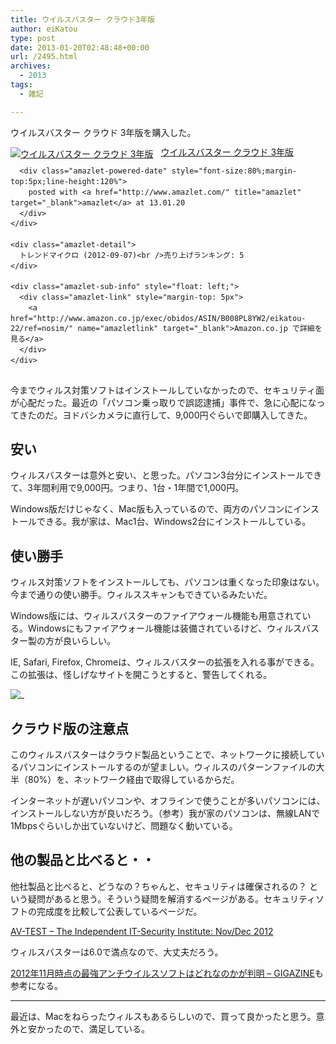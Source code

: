 ```yaml
---
title: ウイルスバスター クラウド3年版
author: eiKatou
type: post
date: 2013-01-20T02:48:48+00:00
url: /2495.html
archives:
  - 2013
tags:
  - 雑記

---
```

ウイルスバスター クラウド 3年版を購入した。

<div class="amazlet-box" style="margin-bottom:0px;">
  <div class="amazlet-image" style="float:left;margin:0px 12px 1px 0px;">
    <a href="http://www.amazon.co.jp/exec/obidos/ASIN/B008PL8YW2/eikatou-22/ref=nosim/" name="amazletlink" target="_blank"><img src="http://ecx.images-amazon.com/images/I/41l08VqzL6L._SL160_.jpg" alt="ウイルスバスター クラウド 3年版" style="border: none;" /></a>
  </div>
  
  <div class="amazlet-info" style="line-height:120%; margin-bottom: 10px">
    <div class="amazlet-name" style="margin-bottom:10px;line-height:120%">
      <a href="http://www.amazon.co.jp/exec/obidos/ASIN/B008PL8YW2/eikatou-22/ref=nosim/" name="amazletlink" target="_blank">ウイルスバスター クラウド 3年版</a></p> 
      
      <div class="amazlet-powered-date" style="font-size:80%;margin-top:5px;line-height:120%">
        posted with <a href="http://www.amazlet.com/" title="amazlet" target="_blank">amazlet</a> at 13.01.20
      </div>
    </div>
    
    <div class="amazlet-detail">
      トレンドマイクロ (2012-09-07)<br />売り上げランキング: 5
    </div>
    
    <div class="amazlet-sub-info" style="float: left;">
      <div class="amazlet-link" style="margin-top: 5px">
        <a href="http://www.amazon.co.jp/exec/obidos/ASIN/B008PL8YW2/eikatou-22/ref=nosim/" name="amazletlink" target="_blank">Amazon.co.jp で詳細を見る</a>
      </div>
    </div>
  </div>
  
  <div class="amazlet-footer" style="clear: left">
  </div>
</div>



今までウィルス対策ソフトはインストールしていなかったので、セキュリティ面が心配だった。最近の「パソコン乗っ取りで誤認逮捕」事件で、急に心配になってきたのだ。ヨドバシカメラに直行して、9,000円ぐらいで即購入してきた。

<!--more-->

## 安い

ウィルスバスターは意外と安い、と思った。パソコン3台分にインストールできて、3年間利用で9,000円。つまり、1台・1年間で1,000円。

Windows版だけじゃなく、Mac版も入っているので、両方のパソコンにインストールできる。我が家は、Mac1台、Windows2台にインストールしている。

## 使い勝手

ウィルス対策ソフトをインストールしても、パソコンは重くなった印象はない。今まで通りの使い勝手。ウィルススキャンもできているみたいだ。

Windows版には、ウィルスバスターのファイアウォール機能も用意されている。Windowsにもファイアウォール機能は装備されているけど、ウィルスバスター製の方が良いらしい。

IE, Safari, Firefox, Chromeは、ウィルスバスターの拡張を入れる事ができる。この拡張は、怪しげなサイトを開こうとすると、警告してくれる。
  

![_](/uploads/2013/01/2013120_02.jpg)

## クラウド版の注意点

このウィルスバスターはクラウド製品ということで、ネットワークに接続しているパソコンにインストールするのが望ましい。ウィルスのパターンファイルの大半（80%）を、ネットワーク経由で取得しているからだ。

インターネットが遅いパソコンや、オフラインで使うことが多いパソコンには、インストールしない方が良いだろう。（参考）我が家のパソコンは、無線LANで1Mbpsぐらいしか出ていないけど、問題なく動いている。

## 他の製品と比べると・・

他社製品と比べると、どうなの？ちゃんと、セキュリティは確保されるの？ という疑問があると思う。そういう疑問を解消するページがある。セキュリティソフトの完成度を比較して公表しているページだ。
  
[AV-TEST &#8211; The Independent IT-Security Institute: Nov/Dec 2012][1] 

ウィルスバスターは6.0で満点なので、大丈夫だろう。

[2012年11月時点の最強アンチウイルスソフトはどれなのかが判明 &#8211; GIGAZINE][2]も参考になる。

* * *

最近は、Macをねらったウィルスもあるらしいので、買って良かったと思う。意外と安かったので、満足している。

 [1]: http://www.av-test.org/en/tests/home-user/windows-7/novdec-2012/
 [2]: http://gigazine.net/news/20121130-avtest-antivirus-product-ranking/

